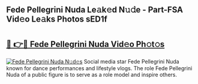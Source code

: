 ## Fede Pellegrini Nuda Le𝚊k𝚎d N𝚞𝚍e - Part-FSA Vid𝚎o Le𝚊ks Photos sED1f

# <h2><a href="http://fbf44f3.evod.top/?m=Fede+Pellegrini+Nuda">🔗 👉🔴 Fede Pellegrini Nuda Vid𝚎o Ph𝚘t𝚘s</a></h2>

[![Fede Pellegrini Nuda N𝚞d𝚎s](https://i.imgur.com/8V9OHl7.gif)](http://fbf44f3.evod.top/?m=Fede+Pellegrini+Nuda)
Social media star Fede Pellegrini Nuda known for dance performances and lifestyle vlogs. The role Fede Pellegrini Nuda of a public figure is to serve as a role model and inspire others. 
